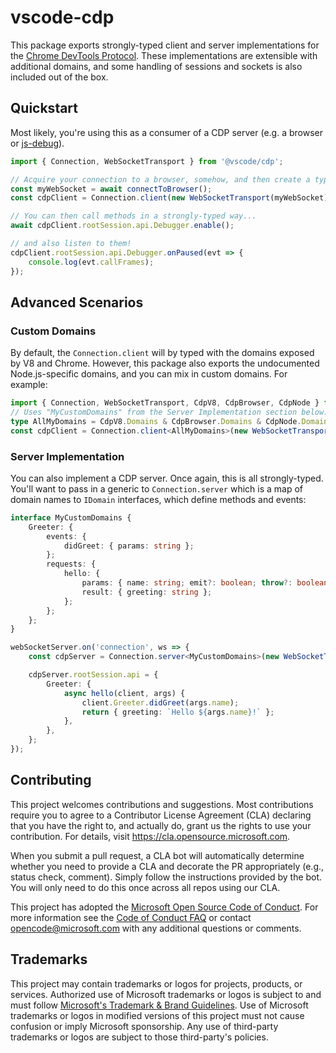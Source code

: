 # vscode-cdp

This package exports strongly-typed client and server implementations for the [Chrome DevTools Protocol](https://chromedevtools.github.io/devtools-protocol/). These implementations are extensible with additional domains, and some handling of sessions and sockets is also included out of the box.

## Quickstart

Most likely, you're using this as a consumer of a CDP server (e.g. a browser or [js-debug](https://github.com/microsoft/vscode-js-debug/blob/main/CDP_SHARE.md)).

```ts
import { Connection, WebSocketTransport } from '@vscode/cdp';

// Acquire your connection to a browser, somehow, and then create a typed CDP wrapper.
const myWebSocket = await connectToBrowser();
const cdpClient = Connection.client(new WebSocketTransport(myWebSocket));

// You can then call methods in a strongly-typed way...
await cdpClient.rootSession.api.Debugger.enable();

// and also listen to them!
cdpClient.rootSession.api.Debugger.onPaused(evt => {
	console.log(evt.callFrames);
});
```

## Advanced Scenarios

### Custom Domains

By default, the `Connection.client` will by typed with the domains exposed by V8 and Chrome. However, this package also exports the undocumented Node.js-specific domains, and you can mix in custom domains. For example:

```ts
import { Connection, WebSocketTransport, CdpV8, CdpBrowser, CdpNode } from '@vscode/cdp';
// Uses "MyCustomDomains" from the Server Implementation section below:
type AllMyDomains = CdpV8.Domains & CdpBrowser.Domains & CdpNode.Domains & MyCustomDomains;
const cdpClient = Connection.client<AllMyDomains>(new WebSocketTransport(myWebSocket));
```

### Server Implementation

You can also implement a CDP server. Once again, this is all strongly-typed. You'll want to pass in a generic to `Connection.server` which is a map of domain names to `IDomain` interfaces, which define methods and events:

```ts
interface MyCustomDomains {
	Greeter: {
		events: {
			didGreet: { params: string };
		};
		requests: {
			hello: {
				params: { name: string; emit?: boolean; throw?: boolean };
				result: { greeting: string };
			};
		};
	};
}

webSocketServer.on('connection', ws => {
	const cdpServer = Connection.server<MyCustomDomains>(new WebSocketTransport(ws));

	cdpServer.rootSession.api = {
		Greeter: {
			async hello(client, args) {
				client.Greeter.didGreet(args.name);
				return { greeting: `Hello ${args.name}!` };
			},
		},
	};
});
```

## Contributing

This project welcomes contributions and suggestions. Most contributions require you to agree to a
Contributor License Agreement (CLA) declaring that you have the right to, and actually do, grant us
the rights to use your contribution. For details, visit https://cla.opensource.microsoft.com.

When you submit a pull request, a CLA bot will automatically determine whether you need to provide
a CLA and decorate the PR appropriately (e.g., status check, comment). Simply follow the instructions
provided by the bot. You will only need to do this once across all repos using our CLA.

This project has adopted the [Microsoft Open Source Code of Conduct](https://opensource.microsoft.com/codeofconduct/).
For more information see the [Code of Conduct FAQ](https://opensource.microsoft.com/codeofconduct/faq/) or
contact [opencode@microsoft.com](mailto:opencode@microsoft.com) with any additional questions or comments.

## Trademarks

This project may contain trademarks or logos for projects, products, or services. Authorized use of Microsoft
trademarks or logos is subject to and must follow
[Microsoft's Trademark & Brand Guidelines](https://www.microsoft.com/en-us/legal/intellectualproperty/trademarks/usage/general).
Use of Microsoft trademarks or logos in modified versions of this project must not cause confusion or imply Microsoft sponsorship.
Any use of third-party trademarks or logos are subject to those third-party's policies.
